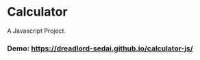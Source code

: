 # Calculator
<p>
  A Javascript Project.
</p>

### Demo: https://dreadlord-sedai.github.io/calculator-js/

